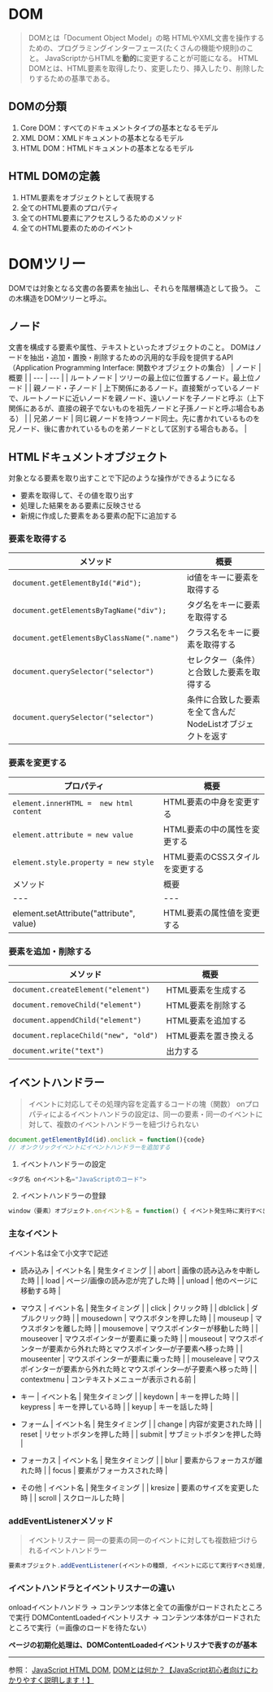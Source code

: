 # DOM
> DOMとは「Document Object Model」の略
> HTMLやXML文書を操作するための、プログラミングインターフェース(たくさんの機能や規則)のこと。
> JavaScriptからHTMLを**動的**に変更することが可能になる。
> HTML DOMとは、HTML要素を取得したり、変更したり、挿入したり、削除したりするための基準である。

## DOMの分類
1. Core DOM：すべてのドキュメントタイプの基本となるモデル
2. XML DOM：XMLドキュメントの基本となるモデル
3. HTML DOM：HTMLドキュメントの基本となるモデル

## HTML DOMの定義
1. HTML要素をオブジェクトとして表現する
2. 全てのHTML要素のプロパティ
3. 全てのHTML要素にアクセスしうるためのメソッド
4. 全てのHTML要素のためのイベント

# DOMツリー
DOMでは対象となる文書の各要素を抽出し、それらを階層構造として扱う。
この木構造をDOMツリーと呼ぶ。

## ノード
文書を構成する要素や属性、テキストといったオブジェクトのこと。
DOMはノードを抽出・追加・置換・削除するための汎用的な手段を提供するAPI（Application Programming Interface: 関数やオブジェクトの集合）
| ノード | 概要 |
| --- | --- |
| ルートノード | ツリーの最上位に位置するノード。最上位ノード |
| 親ノード・子ノード | 上下関係にあるノード。直接繋がっているノードで、ルートノードに近いノードを親ノード、遠いノードを子ノードと呼ぶ（上下関係にあるが、直接の親子でないものを祖先ノードと子孫ノードと呼ぶ場合もある） |
| 兄弟ノード | 同じ親ノードを持つノード同士。先に書かれているものを兄ノード、後に書かれているものを弟ノードとして区別する場合もある。 |

## HTMLドキュメントオブジェクト
対象となる要素を取り出すことで下記のような操作ができるようになる
- 要素を取得して、その値を取り出す
- 処理した結果をある要素に反映させる
- 新規に作成した要素をある要素の配下に追加する

### 要素を取得する
| メソッド | 概要 |
| --- | --- |
| `document.getElementById("#id");` | id値をキーに要素を取得する |
| `document.getElementsByTagName("div");` | タグ名をキーに要素を取得する |
| `document.getElementsByClassName(".name")` | クラス名をキーに要素を取得する |
| `document.querySelector("selector")` | セレクター（条件）と合致した要素を取得する |
| `document.querySelector("selector")` | 条件に合致した要素を全て含んだNodeListオブジェクトを返す |

### 要素を変更する
| プロパティ | 概要 |
| --- | --- |
| `element.innerHTML =  new html content` | HTML要素の中身を変更する |
| `element.attribute = new value` | HTML要素の中の属性を変更する |
| `element.style.property = new style` | HTML要素のCSSスタイルを変更する |
| メソッド | 概要 |
| --- | --- |
| element.setAttribute("attribute", value) | HTML要素の属性値を変更する |

### 要素を追加・削除する
| メソッド | 概要 |
| --- | --- |
| `document.createElement("element")` | HTML要素を生成する |
| `document.removeChild("element")` | HTML要素を削除する |
| `document.appendChild("element")` | HTML要素を追加する |
| `document.replaceChild("new", "old")` | HTML要素を置き換える |
| `document.write("text")` | 出力する |


## イベントハンドラー
> イベントに対応してその処理内容を定義するコードの塊（関数）
> onプロパティによるイベントハンドラの設定は、同一の要素・同一のイベントに対して、複数のイベントハンドラーを紐づけられない

```js
document.getElementById(id).onclick = function(){code}
// オンクリックイベントにイベントハンドラーを追加する
```
1. イベントハンドラーの設定
```js
<タグ名 onイベント名="JavaScriptのコード">
```
2. イベントハンドラーの登録
```js
window（要素）オブジェクト.onイベント名 = function() { イベント発生時に実行すべき処理 }
```

### 主なイベント
イベント名は全て小文字で記述

- 読み込み
| イベント名 | 発生タイミング |
| abort | 画像の読み込みを中断した時 |
| load | ページ/画像の読み恋が完了した時 |
| unload | 他のページに移動する時 |

- マウス
| イベント名 | 発生タイミング |
| click | クリック時 |
| dblclick | ダブルクリック時 |
| mousedown | マウスボタンを押した時 |
| mouseup | マウスボタンを離した時 |
| mousemove | マウスポインターが移動した時 |
| mouseover | マウスポインターが要素に乗った時 |
| mouseout | マウスポインターが要素から外れた時とマウスポインタ―が子要素へ移った時 |
| mouseenter | マウスポインターが要素に乗った時 |
| mouseleave | マウスポインターが要素から外れた時とマウスポインタ―が子要素へ移った時 |
| contextmenu | コンテキストメニューが表示される前 |

- キー
| イベント名 | 発生タイミング |
| keydown | キーを押した時 |
| keypress | キーを押している時 |
| keyup | キーを話した時 |

- フォーム
| イベント名 | 発生タイミング |
| change | 内容が変更された時 |
| reset | リセットボタンを押した時 |
| submit | サブミットボタンを押した時 |

- フォーカス
| イベント名 | 発生タイミング |
| blur | 要素からフォーカスが離れた時 |
| focus | 要素がフォーカスされた時 |

- その他
| イベント名 | 発生タイミング |
| kresize | 要素のサイズを変更した時 |
| scroll | スクロールした時 |

### addEventListenerメソッド
> イベントリスナー
> 同一の要素の同一のイベントに対しても複数紐づけられるイベントハンドラー
```js
要素オブジェクト.addEventListener(イベントの種類, イベントに応じて実行すべき処理, イベントの方向)
```

### イベントハンドラとイベントリスナーの違い
onloadイベントハンドラ -> コンテンツ本体と全ての画像がロードされたところで実行
DOMContentLoadedイベントリスナ -> コンテンツ本体がロードされたところで実行（＝画像のロードを待たない）

**ページの初期化処理は、DOMContentLoadedイベントリスナで表すのが基本**

***


参照：
[JavaScript HTML DOM](https://www.w3schools.com/js/js_htmldom.asp),
[DOMとは何か？【JavaScript初心者向けにわかりやすく説明します！】](https://watablogtravel.com/document-object-model/)